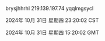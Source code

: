 brysjhhrhl 219.139.197.74 yqqlmgsycl

2024年 10月 31日 星期四 23:20:02 CST

2024年 10月 31日 星期四 15:20:02 GMT
